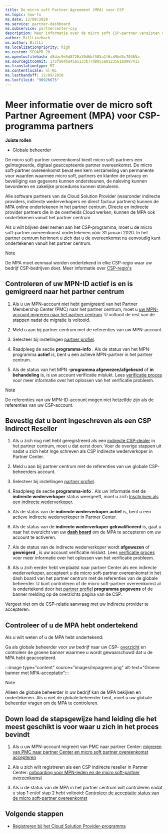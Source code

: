 ```yaml
---
title: De micro soft Partner Agreement (MPA) voor CSP
ms.topic: how-to
ms.date: 12/09/2020
ms.service: partner-dashboard
ms.subservice: partnercenter-csp
description: Meer informatie over de micro soft CSP-partner vereisten voor het ondertekenen en verifiëren van deze geïntegreerde, digitaal geaccepteerde micro soft Partner Agreement (MPA).
author: BillLinzbach
ms.author: BillLi
ms.localizationpriority: high
ms.custom: SEOAPR.20
ms.openlocfilehash: d8dac9e5d8720a39d6bf585a1f6cd9bd5c70465a
ms.sourcegitcommit: 175fa04ba45a1133b77d8055a0123561bd987415
ms.translationtype: MT
ms.contentlocale: nl-NL
ms.lasthandoff: 12/09/2020
ms.locfileid: "96926675"
---
```

# <a name="learn-about-the-microsoft-partner-agreement-mpa-for-csp-program-partners"></a>Meer informatie over de micro soft Partner Agreement (MPA) voor CSP-programma partners

**Juiste rollen**

- Globale beheerder

De micro soft-partner overeenkomst biedt micro soft-partners een geïntegreerde, digitaal geaccepteerde partner overeenkomst. De micro soft-partner overeenkomst bevat een kern verzameling van permanente voor waarden waarmee micro soft, partners en klanten de privacy en beveiliging van gegevens kunnen ondersteunen, de naleving kunnen bevorderen en zakelijke procedures kunnen stimuleren.

Alle software partners van de Cloud Solution Provider (waaronder indirecte providers, indirecte wederverkopers en direct factuur partners) kunnen de MPA online ondertekenen in het partner centrum. Directe en indirecte provider partners die in de overheids Cloud werken, kunnen de MPA ook ondertekenen vanuit het partner centrum.

Als u wilt blijven deel nemen aan het CSP-programma, moet u de micro soft-partner overeenkomst ondertekenen vóór 31 januari 2020. In het partner centrum herinnert u zich dat u de overeenkomst nu eenvoudig kunt ondertekenen vanuit het partner centrum.

>[!NOTE]
>De MPA moet eenmaal worden ondertekend in elke CSP-regio waar uw bedrijf CSP-bedrijven doet. Meer informatie over [CSP-regio's](regional-authorization-overview.md) 

## <a name="verify-your-mpn-id-is-active-and-migrated-to-partner-center"></a>Controleren of uw MPN-ID actief is en is gemigreerd naar het partner centrum

1. Als u uw MPN-account niet hebt gemigreerd van het Partner Membership Center (PMC) naar het partner centrum, moet u [uw MPN-account migreren naar het partner centrum](move-pmc-pc-map.md). U voltooit de rest van de stappen nadat de migratie is voltooid. 

1. Meld u aan bij partner centrum met de referenties van uw MPN-account.
 
1. Selecteer  bij instellingen [partner profiel](https://partner.microsoft.com/pcv/accountsettings/connectedpartnerprofile).

1. Raadpleeg de sectie **programma-info** . Als de status van het MPN-programma **actief** is, bent u een actieve MPN-partner in het partner centrum.
 
1. Als de status van het MPN **-programma afgewezen/afgekeurd** of **in behandeling** is, is uw account verificatie mislukt. Lees [verificatie proces](verification-responses.md) voor meer informatie over het oplossen van het verificatie probleem.



>[!NOTE]
>De referenties van uw MPN-ID-account mogen niet hetzelfde zijn als de referenties van uw CSP-account.

## <a name="confirm-you-are-enrolled-as-a-csp-indirect-reseller"></a>Bevestig dat u bent ingeschreven als een CSP Indirect Reseller

1. Als u zich nog niet hebt geregistreerd als een [indirecte CSP-dealer](enrolling-in-the-csp-program.md)  in het partner centrum, moet u dat eerst doen. Voer de overige stappen uit nadat u zich hebt Inge schreven als CSP indirecte wederverkoper in Partner Center.

1. Meld u aan bij partner centrum met de referenties van uw globale CSP-beheerders account.

1. Selecteer  bij instellingen [partner profiel](https://partner.microsoft.com/pcv/accountsettings/partnerprofile).

1. Raadpleeg de sectie **programma-info** . Als uw informatie niet de **indirecte wederverkoper** status weergeeft, moet u zich [Inschrijven als een indirecte wederverkoper](https://partner.microsoft.com/cloud-solution-provider/whats-required).

1. Als de status van de  **indirecte wederverkoper** **actief** is, bent u een actieve indirecte wederverkoper in Partner Center.
 
4. Als de status van de  **indirecte wederverkoper** **gekwalificeerd** is, gaat u naar het overzicht van uw [**dash board**](https://partner.microsoft.com/pcv/dashboard/overview) om de MPA te accepteren om uw account te activeren.
 
1. Als de status van de indirecte wederverkoper wordt **afgewezen** of **geweigerd** , is uw account verificatie mislukt. Lees [verificatie proces](verification-responses.md) voor meer informatie over het oplossen van het verificatie probleem.

1. Als u zich eerder hebt verplaatst naar partner Center als een indirecte wederverkoper, accepteert u de micro soft-partner overeenkomst in het dash board van het partner centrum met de referenties van de globale beheerder. U kunt controleren of de micro soft-partner overeenkomst al is ondertekend door het [partner profiel](https://partner.microsoft.com/pcv/accountsettings/partnerprofile) **programma gegevens** of de banner melding op de overzichts pagina van de CSP.

Vergeet niet om de CSP-relatie aanvraag met uw indirecte provider te accepteren.

## <a name="verify-that-you-have-signed-the-mpa"></a>Controleer of u de MPA hebt ondertekend

Als u wilt weten of u de MPA hebt ondertekend:

 Ga als globale beheerder voor uw bedrijf naar uw CSP- [overzicht](https://partner.microsoft.com/pcv/dashboard/overview) en controleer de groene banner waarmee u wordt gewaarschuwd dat u de MPA hebt geaccepteerd.

 
:::image type="content" source="images/mpagreen.png" alt-text="Groene banner met MPA-acceptatie":::

>[!NOTE]
>Alleen de globale beheerder in uw bedrijf kan de MPA bekijken en ondertekenen. Als u niet de globale beheerder bent, moet u uw globale beheerder vragen om de MPA te controleren.


## <a name="download-the-step-by-step-guide-thats-right-for-where-you-are-in-the-process"></a>Down load de stapsgewijze hand leiding die het meest geschikt is voor waar u zich in het proces bevindt

1. Als u uw MPN-account migreert van PMC naar partner Center: [migreren van PMC naar partner Center en micro soft partner overeenkomst accepteren](https://assetsprod.microsoft.com/mpn/migrate-pmc-pc-mpa-guide.pptx)

2. Als u zich wilt registreren als een CSP indirecte reseller in Partner Center: [onboarding voor MPN-leden en de micro soft-partner overeenkomst](https://assetsprod.microsoft.com/mpn/onboard-pc-csp-mpn-mpa-guide.pptx)

3. Als u de status van de MPA in het partner centrum wilt controleren nadat u stap 1 en/of stap 2 hebt voltooid: [Controleer de acceptatie status van de micro soft-partner overeenkomst](https://assetsprod.microsoft.com/mpn/verify-mpa-acceptance-status.pptx)
 
## <a name="next-steps"></a>Volgende stappen

- [Registreren bij het Cloud Solution Provider-programma](enrolling-in-the-csp-program.md)
